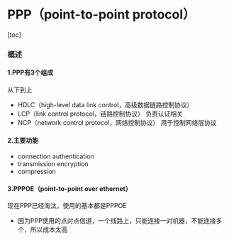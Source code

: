 # PPP（point-to-point protocol）
[toc]

### 概述

#### 1.PPP有3个组成
从下到上
* HDLC（high-level data link control，高级数据链路控制协议）
* LCP（link control protocol，链路控制协议）
负责认证相关
* NCP（network control protocol，网络控制协议）
用于控制网络层协议

#### 2.主要功能
* connection authentication
* transmission encryption
* compression

#### 3.PPPOE（point-to-point over ethernet）
现在PPP已经淘汰，使用的基本都是PPPOE
* 因为PPP使用的点对点信道，一个线路上，只能连接一对机器，不能连接多个，所以成本太高
